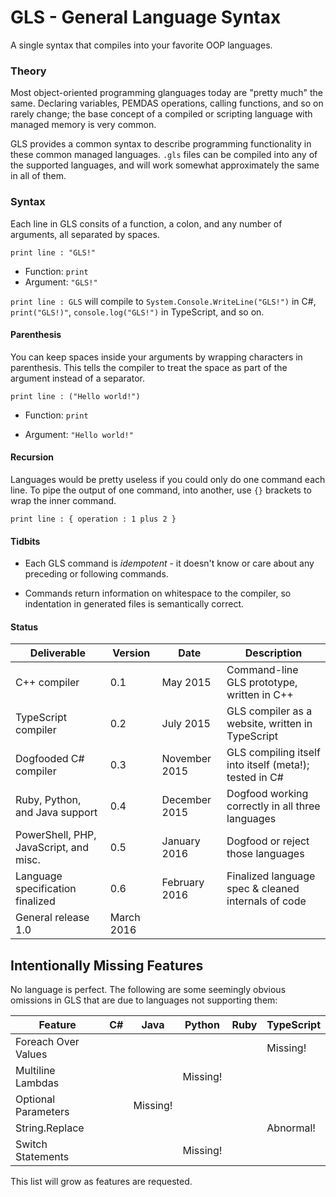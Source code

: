 # GLS - General Language Syntax

A single syntax that compiles into your favorite OOP languages.


### Theory

Most object-oriented programming glanguages today are "pretty much" the same. Declaring variables, PEMDAS operations, calling functions, and so on rarely change; the base concept of a compiled or scripting language with managed memory is very common.

GLS provides a common syntax to describe programming functionality in these common managed languages. `.gls` files can be compiled into any of the supported languages, and will work somewhat approximately the same in all of them.


### Syntax

Each line in GLS consits of a function, a colon, and any number of arguments, all separated by spaces.

	print line : "GLS!"
* Function: `print`
* Argument: `"GLS!"`

`print line : GLS` will compile to `System.Console.WriteLine("GLS!")` in C#, `print("GLS!)"`, `console.log("GLS!")` in TypeScript, and so on.

#### Parenthesis

You can keep spaces inside your arguments by wrapping characters in parenthesis. This tells the compiler to treat the space as part of the argument instead of a separator.

	print line : ("Hello world!")

* Function: `print`

* Argument: `"Hello world!"`

#### Recursion

Languages would be pretty useless if you could only do one command each line. To pipe the output of one command, into another, use `{}` brackets to wrap the inner command.

	print line : { operation : 1 plus 2 }


#### Tidbits

* Each GLS command is *idempotent* - it doesn't know or care about any preceding or following commands.

* Commands return information on whitespace to the compiler, so indentation in generated files is semantically correct.


#### Status

Deliverable | Version | Date | Description
--- | --- | --- | ---
C++ compiler | 0.1 | May 2015 | Command-line GLS prototype, written in C++
TypeScript compiler | 0.2 | July 2015 | GLS compiler as a website, written in TypeScript
Dogfooded C# compiler | 0.3 | November 2015 | GLS compiling itself into itself (meta!); tested in C#
Ruby, Python, and Java support | 0.4 | December 2015 | Dogfood working correctly in all three languages
PowerShell, PHP, JavaScript, and misc. | 0.5 | January 2016 | Dogfood or reject those languages
Language specification finalized | 0.6 | February 2016 | Finalized language spec & cleaned internals of code
General release 1.0 | March 2016


## Intentionally Missing Features

No language is perfect. The following are some seemingly obvious omissions in GLS that are due to languages not supporting them:

| Feature             | C# | Java     | Python   | Ruby | TypeScript  |
|---------------------|----|----------|----------|------|-------------|
| Foreach Over Values |    |          |          |      |  Missing!   |
| Multiline Lambdas   |    |          | Missing! |      |             |
| Optional Parameters |    | Missing! |          |      |             |
| String.Replace      |    |          |          |      |  Abnormal!  |
| Switch Statements   |    |          | Missing! |      |             |

This list will grow as features are requested.
